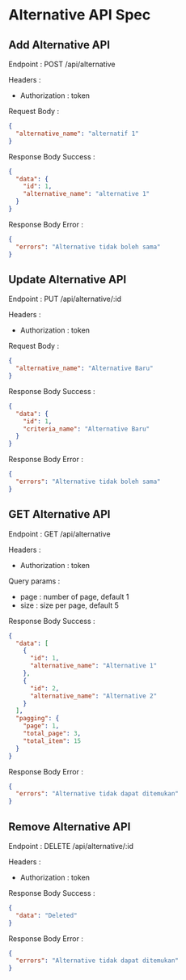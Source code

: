 # Alternative API Spec

## Add Alternative API

Endpoint : POST /api/alternative

Headers :

- Authorization : token

Request Body :

```json
{
  "alternative_name": "alternatif 1"
}
```

Response Body Success :

```json
{
  "data": {
    "id": 1,
    "alternative_name": "alternative 1"
  }
}
```

Response Body Error :

```json
{
  "errors": "Alternative tidak boleh sama"
}
```

## Update Alternative API

Endpoint : PUT /api/alternative/:id

Headers :

- Authorization : token

Request Body :

```json
{
  "alternative_name": "Alternative Baru"
}
```

Response Body Success :

```json
{
  "data": {
    "id": 1,
    "criteria_name": "Alternative Baru"
  }
}
```

Response Body Error :

```json
{
  "errors": "Alternative tidak boleh sama"
}
```

## GET Alternative API

Endpoint : GET /api/alternative

Headers :

- Authorization : token

Query params :

- page : number of page, default 1
- size : size per page, default 5

Response Body Success :

```json
{
  "data": [
    {
      "id": 1,
      "alternative_name": "Alternative 1"
    },
    {
      "id": 2,
      "alternative_name": "Alternative 2"
    }
  ],
  "pagging": {
    "page": 1,
    "total_page": 3,
    "total_item": 15
  }
}
```

Response Body Error :

```json
{
  "errors": "Alternative tidak dapat ditemukan"
}
```

## Remove Alternative API

Endpoint : DELETE /api/alternative/:id

Headers :

- Authorization : token

Response Body Success :

```json
{
  "data": "Deleted"
}
```

Response Body Error :

```json
{
  "errors": "Alternative tidak dapat ditemukan"
}
```
